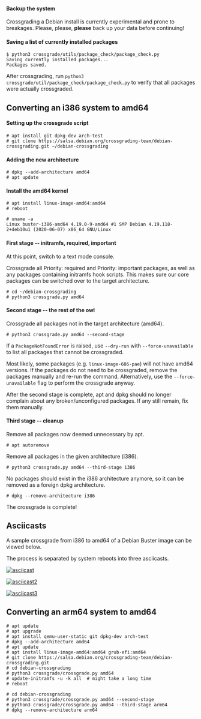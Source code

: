 #### Backup the system

Crossgrading a Debian install is currently experimental and prone to breakages. Please, please, **please** back up your data before continuing!

#### Saving a list of currently installed packages

```
$ python3 crossgrade/utils/package_check/package_check.py
Saving currently installed packages...
Packages saved.
```

After crossgrading, run `python3 crossgrade/util/package_check/package_check.py` to verify that all packages were actually crossgraded.

Converting an i386 system to amd64
---

#### Setting up the crossgrade script

```
# apt install git dpkg-dev arch-test
# git clone https://salsa.debian.org/crossgrading-team/debian-crossgrading.git ~/debian-crossgrading
```

#### Adding the new architecture

```
# dpkg --add-architecture amd64
# apt update
```

#### Install the amd64 kernel

```
# apt install linux-image-amd64:amd64
# reboot
```

```
# uname -a
Linux buster-i386-amd64 4.19.0-9-amd64 #1 SMP Debian 4.19.118-2+deb10u1 (2020-06-07) x86_64 GNU/Linux
```

#### First stage -- initramfs, required, important

At this point, switch to a text mode console.

Crossgrade all Priority: required and Priority: important packages, as well as any packages containing initramfs hook scripts. This makes sure our core packages can be switched over to the target architecture.

```
# cd ~/debian-crossgrading
# python3 crossgrade.py amd64
```

#### Second stage -- the rest of the owl

Crossgrade all packages not in the target architecture (amd64).

```
# python3 crossgrade.py amd64 --second-stage
```

If a `PackageNotFoundError` is raised, use `--dry-run` with `--force-unavailable` to list all packages that cannot be crossgraded.

Most likely, some packages (e.g. `linux-image-686-pae`) will not have amd64 versions. If the packages do not need to be crossgraded, remove the packages manually and re-run the command. Alternatively, use the `--force-unavailable` flag to perform the crossgrade anyway.

After the second stage is complete, apt and dpkg should no longer complain about any broken/unconfigured packages. If any still remain, fix them manually.

#### Third stage -- cleanup

Remove all packages now deemed unnecessary by apt.

```
# apt autoremove
```

Remove all packages in the given architecture (i386).

```
# python3 crossgrade.py amd64 --third-stage i386
```

No packages should exist in the i386 architecture anymore, so it can be removed as a foreign dpkg architecture.

```
# dpkg --remove-architecture i386
```

The crossgrade is complete!

Asciicasts
---

A sample crossgrade from i386 to amd64 of a Debian Buster image can be viewed below.

The process is separated by system reboots into three asciicasts.

[![asciicast](https://asciinema.org/a/e5zeJXw558vpMU8uolw20VVHl.png)](https://asciinema.org/a/e5zeJXw558vpMU8uolw20VVHl)

[![asciicast2](https://asciinema.org/a/bBYeBAlCii0qDpkog3XHTwIi8.png)](https://asciinema.org/a/bBYeBAlCii0qDpkog3XHTwIi8)

[![asciicast3](https://asciinema.org/a/GtdoAGtxsrAfHnyGiRu2QwPLs.png)](https://asciinema.org/a/GtdoAGtxsrAfHnyGiRu2QwPLs)

Converting an arm64 system to amd64
---

```
# apt update
# apt upgrade
# apt install qemu-user-static git dpkg-dev arch-test
# dpkg --add-architecture amd64
# apt update
# apt install linux-image-amd64:amd64 grub-efi:amd64
# git clone https://salsa.debian.org/crossgrading-team/debian-crossgrading.git
# cd debian-crossgrading
# python3 crossgrade/crossgrade.py amd64
# update-initramfs -u -k all  # might take a long time
# reboot
```

```
# cd debian-crossgrading
# python3 crossgrade/crossgrade.py amd64 --second-stage
# python3 crossgrade/crossgrade.py amd64 --third-stage arm64
# dpkg --remove-architecture arm64
```
